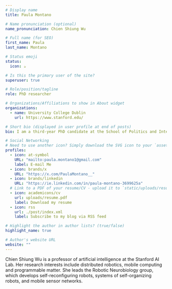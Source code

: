```yaml
---
# Display name
title: Paula Montano

# Name pronunciation (optional)
name_pronunciation: Chien Shiung Wu

# Full name (for SEO)
first_name: Paula 
last_name: Montano

# Status emoji
status:
  icon: ☕️

# Is this the primary user of the site?
superuser: true

# Role/position/tagline
role: PhD researcher

# Organizations/Affiliations to show in About widget
organizations:
  - name: University College Dublin 
    url: https://www.stanford.edu/

# Short bio (displayed in user profile at end of posts)
bio: I am a third-year PhD candidate at the School of Politics and International Relations at University College Dublin. My research focuses on emergency politics in the Council of the European Union and the European Parliament through the lens of emergency language in elite crisis communication. My PhD project employs computational methods for analysing textual and multimodal data. My interests span elite public communication, EU politics, social media and computational methods for political science.   

# Social Networking
# Need to use another icon? Simply download the SVG icon to your `assets/media/icons/` folder.
profiles:
  - icon: at-symbol
    URL: "mailto:paula.montano1@gmail.com"
    label: E-mail Me
  - icon: brands/x
    URL: "https://x.com/PaulaMontano__"
  - icon: brands/linkedin
    URL: "https://ie.linkedin.com/in/paula-montano-3699625a"
  # Link to a PDF of your resume/CV - upload it to `static/uploads/resume.pdf`
  - icon: academicons/cv
    url: uploads/resume.pdf
    label: Download my resume
  - icon: rss
    url: ./post/index.xml
    label: Subscribe to my blog via RSS feed

# Highlight the author in author lists? (true/false)
highlight_name: true

# Author's website URL
website: ""
---
```


Chien Shiung Wu is a professor of artificial intelligence at the Stanford AI Lab. Her research interests include
distributed robotics, mobile computing and programmable matter. She leads the Robotic Neurobiology group, which develops
self-reconfiguring robots, systems of self-organizing robots, and mobile sensor networks.
